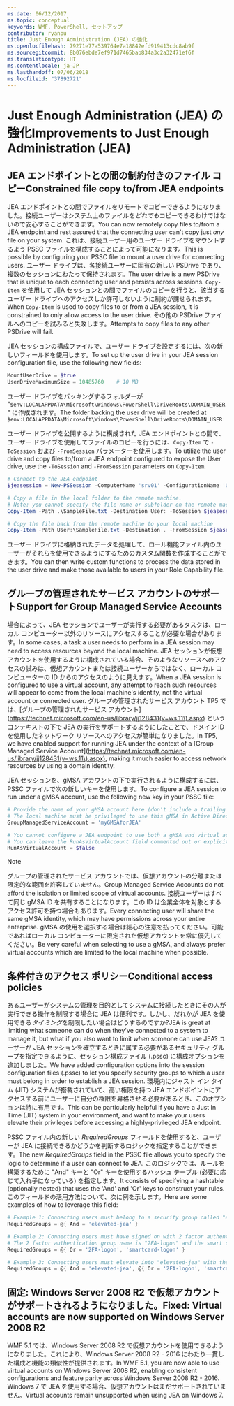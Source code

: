 ```yaml
---
ms.date: 06/12/2017
ms.topic: conceptual
keywords: WMF, PowerShell, セットアップ
contributor: ryanpu
title: Just Enough Administration (JEA) の強化
ms.openlocfilehash: 79271e77a539764e7a18842efd919413cdc8ab9f
ms.sourcegitcommit: 8b076ebde7ef971d7465bab834a3c2a32471ef6f
ms.translationtype: HT
ms.contentlocale: ja-JP
ms.lasthandoff: 07/06/2018
ms.locfileid: "37892721"
---
```

# <a name="improvements-to-just-enough-administration-jea"></a><span data-ttu-id="3c981-103">Just Enough Administration (JEA) の強化</span><span class="sxs-lookup"><span data-stu-id="3c981-103">Improvements to Just Enough Administration (JEA)</span></span>

## <a name="constrained-file-copy-tofrom-jea-endpoints"></a><span data-ttu-id="3c981-104">JEA エンドポイントとの間の制約付きのファイル コピー</span><span class="sxs-lookup"><span data-stu-id="3c981-104">Constrained file copy to/from JEA endpoints</span></span>

<span data-ttu-id="3c981-105">JEA エンドポイントとの間でファイルをリモートでコピーできるようになりました。接続ユーザーはシステム上のファイルを*どれでも*コピーできるわけではないので安心することができます。</span><span class="sxs-lookup"><span data-stu-id="3c981-105">You can now remotely copy files to/from a JEA endpoint and rest assured that the connecting user can't copy just *any* file on your system.</span></span>
<span data-ttu-id="3c981-106">これは、接続ユーザー用のユーザー ドライブをマウントするよう PSSC ファイルを構成することによって可能になります。</span><span class="sxs-lookup"><span data-stu-id="3c981-106">This is possible by configuring your PSSC file to mount a user drive for connecting users.</span></span>
<span data-ttu-id="3c981-107">ユーザー ドライブは、各接続ユーザーに固有の新しい PSDrive であり、複数のセッションにわたって保持されます。</span><span class="sxs-lookup"><span data-stu-id="3c981-107">The user drive is a new PSDrive that is unique to each connecting user and persists across sessions.</span></span>
<span data-ttu-id="3c981-108">`Copy-Item` を使用して JEA セッションとの間でファイルのコピーを行うと、該当するユーザー ドライブへのアクセスしか許可しないように制約が課せられます。</span><span class="sxs-lookup"><span data-stu-id="3c981-108">When `Copy-Item` is used to copy files to or from a JEA session, it is constrained to only allow access to the user drive.</span></span>
<span data-ttu-id="3c981-109">その他の PSDrive ファイルへのコピーを試みると失敗します。</span><span class="sxs-lookup"><span data-stu-id="3c981-109">Attempts to copy files to any other PSDrive will fail.</span></span>

<span data-ttu-id="3c981-110">JEA セッションの構成ファイルで、ユーザー ドライブを設定するには、次の新しいフィールドを使用します。</span><span class="sxs-lookup"><span data-stu-id="3c981-110">To set up the user drive in your JEA session configuration file, use the following new fields:</span></span>

```powershell
MountUserDrive = $true
UserDriveMaximumSize = 10485760    # 10 MB
```

<span data-ttu-id="3c981-111">ユーザー ドライブをバッキングするフォルダーが "`$env:LOCALAPPDATA\Microsoft\Windows\PowerShell\DriveRoots\DOMAIN_USER`" に作成されます。</span><span class="sxs-lookup"><span data-stu-id="3c981-111">The folder backing the user drive will be created at `$env:LOCALAPPDATA\Microsoft\Windows\PowerShell\DriveRoots\DOMAIN_USER`</span></span>

<span data-ttu-id="3c981-112">ユーザー ドライブを公開するように構成された JEA エンドポイントとの間で、ユーザー ドライブを使用してファイルのコピーを行うには、`Copy-Item` で `-ToSession` および `-FromSession` パラメーターを使用します。</span><span class="sxs-lookup"><span data-stu-id="3c981-112">To utilize the user drive and copy files to/from a JEA endpoint configured to expose the User drive, use the `-ToSession` and `-FromSession` parameters on `Copy-Item`.</span></span>

```powershell
# Connect to the JEA endpoint
$jeasession = New-PSSession -ComputerName 'srv01' -ConfigurationName 'UserDemo'

# Copy a file in the local folder to the remote machine.
# Note: you cannot specify the file name or subfolder on the remote machine. You must exactly type "User:"
Copy-Item -Path .\SampleFile.txt -Destination User: -ToSession $jeasession

# Copy the file back from the remote machine to your local machine
Copy-Item -Path User:\SampleFile.txt -Destination . -FromSession $jeasession
```

<span data-ttu-id="3c981-113">ユーザー ドライブに格納されたデータを処理して、ロール機能ファイル内のユーザーがそれらを使用できるようにするためのカスタム関数を作成することができます。</span><span class="sxs-lookup"><span data-stu-id="3c981-113">You can then write custom functions to process the data stored in the user drive and make those available to users in your Role Capability file.</span></span>

## <a name="support-for-group-managed-service-accounts"></a><span data-ttu-id="3c981-114">グループの管理されたサービス アカウントのサポート</span><span class="sxs-lookup"><span data-stu-id="3c981-114">Support for Group Managed Service Accounts</span></span>

<span data-ttu-id="3c981-115">場合によって、JEA セッションでユーザーが実行する必要があるタスクは、ローカル コンピューター以外のリソースにアクセスすることが必要な場合があります。</span><span class="sxs-lookup"><span data-stu-id="3c981-115">In some cases, a task a user needs to perform in a JEA session may need to access resources beyond the local machine.</span></span>
<span data-ttu-id="3c981-116">JEA セッションが仮想アカウントを使用するように構成されている場合、そのようなリソースへのアクセスの試みは、仮想アカウントまたは接続ユーザーからではなく、ローカル コンピューターの ID からのアクセスのように見えます。</span><span class="sxs-lookup"><span data-stu-id="3c981-116">When a JEA session is configured to use a virtual account, any attempt to reach such resources will appear to come from the local machine's identity, not the virtual account or connected user.</span></span>
<span data-ttu-id="3c981-117">グループの管理されたサービス アカウント TP5 では、[グループの管理されたサービス アカウント](https://technet.microsoft.com/en-us/library/jj128431(v=ws.11\).aspx) というコンテキストの下で JEA の実行をサポートするようにしたことで、ドメイン ID を使用したネットワーク リソースへのアクセスが簡単になりました。</span><span class="sxs-lookup"><span data-stu-id="3c981-117">In TP5, we have enabled support for running JEA under the context of a [Group Managed Service Account](https://technet.microsoft.com/en-us/library/jj128431(v=ws.11\).aspx), making it much easier to access network resources by using a domain identity.</span></span>

<span data-ttu-id="3c981-118">JEA セッションを、gMSA アカウントの下で実行されるように構成するには、PSSC ファイルで次の新しいキーを使用します。</span><span class="sxs-lookup"><span data-stu-id="3c981-118">To configure a JEA session to run under a gMSA account, use the following new key in your PSSC file:</span></span>

```powershell
# Provide the name of your gMSA account here (don't include a trailing $)
# The local machine must be privileged to use this gMSA in Active Directory
GroupManagedServiceAccount = 'myGMSAforJEA'

# You cannot configure a JEA endpoint to use both a gMSA and virtual account
# You can leave the RunAsVirtualAccount field commented out or explicitly set it to false
RunAsVirtualAccount = $false
```

> [!NOTE]
> <span data-ttu-id="3c981-119">グループの管理されたサービス アカウントでは、仮想アカウントの分離または限定的な範囲を許容していません。</span><span class="sxs-lookup"><span data-stu-id="3c981-119">Group Managed Service Accounts do not afford the isolation or limited scope of virtual accounts.</span></span>
> <span data-ttu-id="3c981-120">接続ユーザーはすべて同じ gMSA ID を共有することになります。この ID は企業全体を対象とするアクセス許可を持つ場合もあります。</span><span class="sxs-lookup"><span data-stu-id="3c981-120">Every connecting user will share the same gMSA identity, which may have permissions across your entire enterprise.</span></span>
> <span data-ttu-id="3c981-121">gMSA の使用を選択する場合は細心の注意を払ってください。可能であればローカル コンピューターに限定された仮想アカウントを常に優先してください。</span><span class="sxs-lookup"><span data-stu-id="3c981-121">Be very careful when selecting to use a gMSA, and always prefer virtual accounts which are limited to the local machine when possible.</span></span>

## <a name="conditional-access-policies"></a><span data-ttu-id="3c981-122">条件付きのアクセス ポリシー</span><span class="sxs-lookup"><span data-stu-id="3c981-122">Conditional access policies</span></span>

<span data-ttu-id="3c981-123">あるユーザーがシステムの管理を目的としてシステムに接続したときにその人が実行できる操作を制限する場合に JEA は便利です。しかし、だれかが JEA を使用できる*タイミング*を制限したい場合はどうするのですか?</span><span class="sxs-lookup"><span data-stu-id="3c981-123">JEA is great at limiting what someone can do when they've connected to a system to manage it, but what if you also want to limit *when* someone can use JEA?</span></span>
<span data-ttu-id="3c981-124">ユーザーが JEA セッションを確立するときに属する必要があるセキュリティ グループを指定できるように、セッション構成ファイル (.pssc) に構成オプションを追加しました。</span><span class="sxs-lookup"><span data-stu-id="3c981-124">We have added configuration options into the session configuration files (.pssc) to let you specify security groups to which a user must belong in order to establish a JEA session.</span></span>
<span data-ttu-id="3c981-125">環境内にジャスト イン タイム (JIT) システムが搭載されていて、高い権限を持つ JEA エンドポイントにアクセスする前にユーザーに自分の権限を昇格させる必要があるとき、このオプションは特に有用です。</span><span class="sxs-lookup"><span data-stu-id="3c981-125">This can be particularly helpful if you have a Just In Time (JIT) system in your environment, and want to make your users elevate their privileges before accessing a highly-privileged JEA endpoint.</span></span>

<span data-ttu-id="3c981-126">PSSC ファイル内の新しい *RequiredGroups* フィールドを使用すると、ユーザーが JEA に接続できるかどうかを判断するロジックを指定することができます。</span><span class="sxs-lookup"><span data-stu-id="3c981-126">The new *RequiredGroups* field in the PSSC file allows you to specify the logic to determine if a user can connect to JEA.</span></span>
<span data-ttu-id="3c981-127">このロジックでは、ルールを構築するために "And" キーと "Or" キーを使用するハッシュ テーブル (必要に応じて入れ子になっている) を指定します。</span><span class="sxs-lookup"><span data-stu-id="3c981-127">It consists of specifying a hashtable (optionally nested) that uses the 'And' and 'Or' keys to construct your rules.</span></span>
<span data-ttu-id="3c981-128">このフィールドの活用方法について、次に例を示します。</span><span class="sxs-lookup"><span data-stu-id="3c981-128">Here are some examples of how to leverage this field:</span></span>

```powershell
# Example 1: Connecting users must belong to a security group called "elevated-jea"
RequiredGroups = @{ And = 'elevated-jea' }

# Example 2: Connecting users must have signed on with 2 factor authentication or a smart card
# The 2 factor authentication group name is "2FA-logon" and the smart card group name is "smartcard-logon"
RequiredGroups = @{ Or = '2FA-logon', 'smartcard-logon' }

# Example 3: Connecting users must elevate into "elevated-jea" with their JIT system and have logged on with 2FA or a smart card
RequiredGroups = @{ And = 'elevated-jea', @{ Or = '2FA-logon', 'smartcard-logon' }}
```

## <a name="fixed-virtual-accounts-are-now-supported-on-windows-server-2008-r2"></a><span data-ttu-id="3c981-129">固定: Windows Server 2008 R2 で仮想アカウントがサポートされるようになりました。</span><span class="sxs-lookup"><span data-stu-id="3c981-129">Fixed: Virtual accounts are now supported on Windows Server 2008 R2</span></span>

<span data-ttu-id="3c981-130">WMF 5.1 では、Windows Server 2008 R2 で仮想アカウントを使用できるようになりました。これにより、Windows Server 2008 R2 - 2016 にわたり一貫した構成と機能の類似性が提供されます。</span><span class="sxs-lookup"><span data-stu-id="3c981-130">In WMF 5.1, you are now able to use virtual accounts on Windows Server 2008 R2, enabling consistent configurations and feature parity across Windows Server 2008 R2 - 2016.</span></span>
<span data-ttu-id="3c981-131">Windows 7 で JEA を使用する場合、仮想アカウントはまだサポートされていません。</span><span class="sxs-lookup"><span data-stu-id="3c981-131">Virtual accounts remain unsupported when using JEA on Windows 7.</span></span>